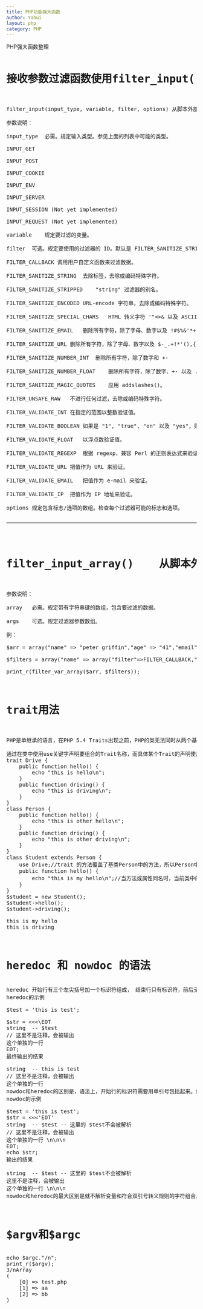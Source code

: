 ```yaml
---
title: PHP功能强大函数
author: Yahui
layout: php
category: PHP
---
```


PHP强大函数整理

<pre style="text-align: left;">
<h1>接收参数过滤函数使用filter_input();</h1>

filter_input(input_type, variable, filter, options)	从脚本外部获取输入，并进行过滤。

参数说明：

input_type  必需。规定输入类型。参见上面的列表中可能的类型。

INPUT_GET

INPUT_POST

INPUT_COOKIE

INPUT_ENV

INPUT_SERVER

INPUT_SESSION (Not yet implemented)

INPUT_REQUEST (Not yet implemented)

variable    规定要过滤的变量。

filter  可选。规定要使用的过滤器的 ID。默认是 FILTER_SANITIZE_STRING。

FILTER_CALLBACK	调用用户自定义函数来过滤数据。

FILTER_SANITIZE_STRING	去除标签，去除或编码特殊字符。

FILTER_SANITIZE_STRIPPED	"string" 过滤器的别名。

FILTER_SANITIZE_ENCODED	URL-encode 字符串，去除或编码特殊字符。

FILTER_SANITIZE_SPECIAL_CHARS	HTML 转义字符 '"<>& 以及 ASCII 值小于 32 的字符。

FILTER_SANITIZE_EMAIL	删除所有字符，除了字母、数字以及 !#$%&'*+-/=?^_`{|}~@.[]

FILTER_SANITIZE_URL	删除所有字符，除了字母、数字以及 $-_.+!*'(),{}|\\^~[]`<>#%";/?:@&=

FILTER_SANITIZE_NUMBER_INT	删除所有字符，除了数字和 +-

FILTER_SANITIZE_NUMBER_FLOAT	删除所有字符，除了数字、+- 以及 .,eE。

FILTER_SANITIZE_MAGIC_QUOTES	应用 addslashes()。

FILTER_UNSAFE_RAW	不进行任何过滤，去除或编码特殊字符。

FILTER_VALIDATE_INT	在指定的范围以整数验证值。

FILTER_VALIDATE_BOOLEAN	如果是 "1", "true", "on" 以及 "yes"，则返回 true，如果是 "0", "false", "off", "no" 以及 ""，则返回 false。否则返回 NULL。

FILTER_VALIDATE_FLOAT	以浮点数验证值。

FILTER_VALIDATE_REGEXP	根据 regexp，兼容 Perl 的正则表达式来验证值。

FILTER_VALIDATE_URL	把值作为 URL 来验证。

FILTER_VALIDATE_EMAIL	把值作为 e-mail 来验证。

FILTER_VALIDATE_IP	把值作为 IP 地址来验证。

options 规定包含标志/选项的数组。检查每个过滤器可能的标志和选项。

<hr/>

<h1>filter_input_array()	从脚本外部获取多项输入，并进行过滤。</h1>

参数说明：

array	必需。规定带有字符串键的数组，包含要过滤的数据。

args    可选。规定过滤器参数数组。

例：

$arr = array("name" => "peter griffin","age" => "41","email" => "peter@example.com",);

$filters = array("name" => array("filter"=>FILTER_CALLBACK,"flags"=>FILTER_FORCE_ARRAY,"options"=>"ucwords"),"age" => array("filter"=>FILTER_VALIDATE_INT,"options"=>array("min_range"=>1,"max_range"=>120)),"email"=> FILTER_VALIDATE_EMAIL,);

print_r(filter_var_array($arr, $filters));


<h1>trait用法</h1>

PHP是单继承的语言，在PHP 5.4 Traits出现之前，PHP的类无法同时从两个基类继承属性或方法。php的Traits和Go语言的组合功能有点类似，

通过在类中使用use关键字声明要组合的Trait名称，而具体某个Trait的声明使用trait关键词，Trait不能直接实例化。具体用法请看下面的代码：
trait Drive {
    public function hello() {
        echo "this is hello\n";
    }
    public function driving() {
        echo "this is driving\n";
    }
}
class Person {
    public function hello() {
        echo "this is other hello\n";
    }
    public function driving() {
        echo "this is other driving\n";
    }
}
class Student extends Person {
    use Drive;//trait 的方法覆盖了基类Person中的方法，所以Person中的hello 和driving被覆盖
    public function hello() {
        echo "this is my hello\n";//当方法或属性同名时，当前类中的方法会覆盖 trait的 方法,所以此处hello会覆盖trait中的hello
    }
}
$student = new Student();
$student->hello();
$student->driving();

this is my hello
this is driving


<h1>heredoc 和 nowdoc 的语法</h1>
heredoc 开始行有三个左尖括号加一个标识符组成， 结束行只有标识符，前后无空格，作为php的一条语句，最后的分号是不能少的。
heredoc的示例

$test = 'this is test';

$str = <<<\EOT
string  -- $test
// 这里不是注释，会被输出
这个单独的一行
EOT;
最终输出的结果

string  -- this is test
// 这里不是注释，会被输出
这个单独的一行
nowdoc和heredoc的区别是，语法上，开始行的标识符需要用单引号包括起来。结束标志是相同的。
nowdoc的示例

$test = 'this is test';
$str = <<<'EOT'
string  -- $test -- 这里的 $test不会被解析
// 这里不是注释，会被输出
这个单独的一行 \n\n\n
EOT;
echo $str;
输出的结果

string  -- $test -- 这里的 $test不会被解析
这里不是注释，会被输出
这个单独的一行 \n\n\n
nowdoc和heredoc的最大区别是就不解析变量和符合双引号转义规则的字符组合。


<h1>$argv和$argc</h1>
echo $argc."/n";
print_r($argv);
3/nArray
(
    [0] => test.php
    [1] => aa
    [2] => bb
)
</pre>